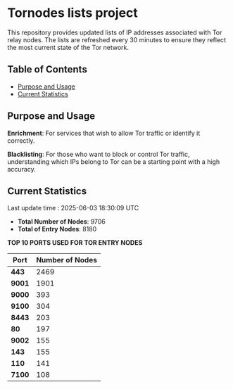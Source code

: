 # Tornodes lists project

This repository provides updated lists of IP addresses associated with Tor relay nodes. The lists are refreshed every 30 minutes to ensure they reflect the most current state of the Tor network.

## Table of Contents

- [Purpose and Usage](#purpose-and-usage)
- [Current Statistics](#current-statistics)


## Purpose and Usage

**Enrichment**: For services that wish to allow Tor traffic or identify it correctly.

**Blacklisting**: For those who want to block or control Tor traffic, understanding which IPs belong to Tor can be a starting point with a high accuracy.

## Current Statistics

Last update time : 2025-06-03 18:30:09 UTC

- **Total Number of Nodes**: 9706
- **Total of Entry Nodes**: 8180

**TOP 10 PORTS USED FOR TOR ENTRY NODES**

| **Port** | **Number of Nodes** |
|------|-----------------|
| **443**   | 2469  |
| **9001**   | 1901  |
| **9000**   | 393  |
| **9100**   | 304  |
| **8443**   | 203  |
| **80**   | 197  |
| **9002**   | 155  |
| **143**   | 155  |
| **110**   | 141  |
| **7100**   | 108  |

